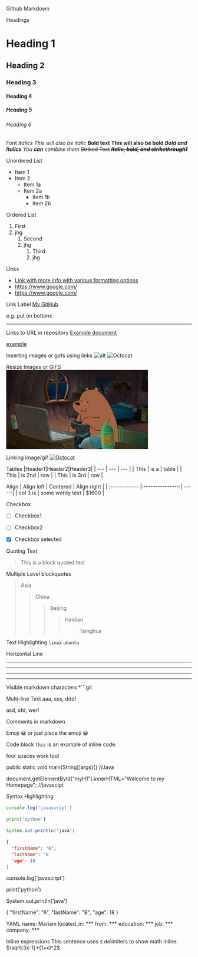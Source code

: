 Github Markdown

Headings
# Heading 1
## Heading 2
### Heading 3
#### Heading 4
##### Heading 5
###### Heading 6

Font
*Italics*
_This will also be italic_
**Bold text**
__This will also be bold__
***Bold and Italics***
_You **can** combine them_
~~Striked Text~~
***~~Italic, bold, and strikethrough1~~***	

Unordered List 
* Item 1
* Item 2
  * Item 1a
  * Item 2a
     * Item 1b
     * Item 2b
   
Ordered List
1. First
2. jhg
   1. Second
   2. jhg
      1. Third
      2. jhg
     

Links
* [Link with more info with various formatting options](https://docs.github.com/en/github/writing-on-github "more info")
* https://www.google.com/
* <https://www.google.com/>

Link Label
[My GitHub][GitHubLink]

e.g. put on bottom: 

--------------------------------
[GitHubLink]:https://github.com/darsaveli

Links to URL in repository
[Example document](/example/example.md)

[example](./example)

Inserting images or gofs using links 
![alt](URL "title")
![Octocat](https://user-images.githubusercontent.com/81953271/124010886-b571ca80-d9df-11eb-86ac-b358c48ac6aa.png "Github logo") 

Resize Images or GIFS
<img src="https://github.com/darsaveli/Mariam/blob/main/1479814528_webarebears.gif" width="385px" align="center">

Linking image/gif
[![Octocat](https://user-images.githubusercontent.com/81953271/124010886-b571ca80-d9df-11eb-86ac-b358c48ac6aa.png "GitHub Logo")](https://github.com/)

Tables 
|Header1|Header2|Header3|
| --- | --- | --- |
| This | is a | table |
| This | is 2nd | row |
| This | is 3rd | row |

Align
| Align left | Centered  | Align right |
| :------------ |:---------------:| -----:|
| col 3 is      | some wordy text | $1600 |

Checkbox
* [ ] Checkbox1

* [ ] Checkbox2

* [x] Checkbox selected

Quoting Text
> This is a block quoted text

Multiple Level blockquotes
> Asia
>> China
>>> Beijing
>>>> Haidian
>>>>> Tsinghua

Text Highlighting
`linux` `ubuntu`

Horizontal Line
***
___
--- 
<hr>

Visible markdown characters
*```git

Multi-line Text
aaa,
sss,
ddd!

asd,
sfd,
wer!

Comments in markdown
<!-- comment written in markdown -->

Emoji
:grinning:	or just place the emoji 😀

Code block
    `this` is an example of inline code.

four spaces work too!

public static void main(String[]args){} //Java

document.getElementById("myH1").innerHTML="Welcome to my Homepage"; //javascipt

Syntax Highlighting
```js
console.log('javascript')
```

```python
print('python')
```

```java
System.out.println('java')
```
   
```json
{
  "firstName": "A",
  "lastName": "B
  "age": 18
}
```
console.log('javascript')

print('python')

System.out.println('java')

{
  "firstName": "A",
  "lastName": "B",
  "age": 18
}

YAML
name: Mariam
located_in: ***
from: ***
education: ***
job: ***
company: ***

Inline expressions
This sentence uses `$` delimiters to show math inline:  $\sqrt{3x-1}+(1+x)^2$ 
    

